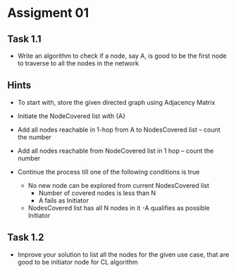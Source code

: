 # Assigment 01

## **Task 1.1**
* Write an algorithm to check if a node, say A, is good to be the first node to traverse to all the nodes in the network

## **Hints**
* To start with, store the given directed graph using Adjacency Matrix
* Initiate the NodeCovered list with {A}

* Add all nodes reachable in 1-hop from A to NodesCovered list – count the number

* Add all nodes reachable from NodeCovered list in 1 hop – count the number

* Continue the process till one of the following conditions is true 
    - No new node can be explored from current NodesCovered list 
        - Number of covered nodes is less than N
        - A fails as Initiator
    - NodesCovered list has all N nodes in it
        -A qualifies as possible Initiator

## **Task 1.2**
* Improve your solution to list all the nodes for the given use case, that are good to be initiator node for CL algorithm